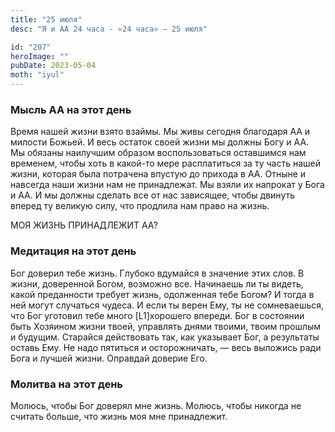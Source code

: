```yaml
---
title: "25 июля"
desc: "Я и АА 24 часа - «24 часа» — 25 июля"

id: "207"
heroImage: ""
pubDate: 2023-05-04
moth: "iyul"
---
```


### Мысль АА на этот день

Время нашей жизни взято взаймы. Мы живы сегодня благодаря АА и милости Божьей.
И весь остаток своей жизни мы должны Богу и АА. Мы обязаны наилучшим образом
воспользоваться оставшимся нам временем, чтобы хоть в какой-то мере
расплатиться за ту часть нашей жизни, которая была потрачена впустую до
прихода в АА. Отныне и навсегда наши жизни нам не принадлежат. Мы взяли их
напрокат у Бога и АА. И мы должны сделать все от нас зависящее, чтобы двинуть
вперед ту великую силу, что продлила нам право на жизнь.

МОЯ ЖИЗНЬ ПРИНАДЛЕЖИТ АА?

### Медитация на этот день

Бог доверил тебе жизнь. Глубоко вдумайся в значение этих слов. В жизни,
доверенной Богом, возможно все. Начинаешь ли ты видеть, какой преданности
требует жизнь, одолженная тебе Богом? И тогда в ней могут случаться чудеса. И
если ты верен Ему, ты не сомневаешься, что Бог уготовил тебе много
[L1]хорошего впереди. Бог в состоянии быть Хозяином жизни твоей, управлять
днями твоими, твоим прошлым и будущим. Старайся действовать так, как указывает
Бог, а результаты оставь Ему. Не надо пятиться и осторожничать, — весь
выложись ради Бога и лучшей жизни. Оправдай доверие Его.

### Молитва на этот день

Молюсь, чтобы Бог доверял мне жизнь. Молюсь, чтобы никогда не считать больше,
что жизнь моя мне принадлежит.

